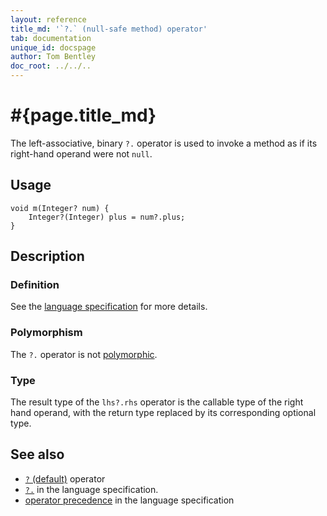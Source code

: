 ```yaml
---
layout: reference
title_md: '`?.` (null-safe method) operator'
tab: documentation
unique_id: docspage
author: Tom Bentley
doc_root: ../../..
---
```


# #{page.title_md}

The left-associative, binary `?.` operator is used to invoke a method 
as if its right-hand operand were not `null`.

## Usage 

<!-- try: -->
    void m(Integer? num) {
        Integer?(Integer) plus = num?.plus;
    }

## Description

### Definition

See the [language specification](#{site.urls.spec_current}#nullvalues) for 
more details.

### Polymorphism

The `?.` operator is not [polymorphic](#{page.doc_root}/reference/operator/operator-polymorphism). 

### Type

The result type of the `lhs?.rhs` operator is the callable type of the right 
hand operand, with the return type replaced by its corresponding optional type.

## See also

* [`?` (default)](../default) operator
* [`?.`](#{site.urls.spec_current}#nullvalues) in the language specification.
* [operator precedence](#{site.urls.spec_current}#operatorprecedence) in the 
  language specification
